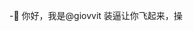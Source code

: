 -👋 你好，我是@giovvit
装逼让你飞起来，操

<!---
giovvit/giovvit是a ✨ special ✨ 存储库，因为它的“README.md”(此文件)出现在GitHub配置文件中。
您可以单击“预览”链接查看所做的更改。
--->

